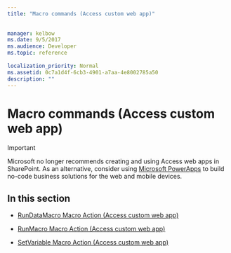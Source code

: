 ```yaml
---
title: "Macro commands (Access custom web app)"
 
 
manager: kelbow
ms.date: 9/5/2017
ms.audience: Developer
ms.topic: reference
  
localization_priority: Normal
ms.assetid: 0c7a1d4f-6cb3-4901-a7aa-4e8002785a50
description: ""
---
```


# Macro commands (Access custom web app)

> [!IMPORTANT]
> Microsoft no longer recommends creating and using Access web apps in SharePoint. As an alternative, consider using [Microsoft PowerApps](https://powerapps.microsoft.com/en-us/) to build no-code business solutions for the web and mobile devices. 
  
## In this section

- [RunDataMacro Macro Action (Access custom web app)](rundatamacro-macro-action-access-custom-web-app.md)
    
- [RunMacro Macro Action (Access custom web app)](runmacro-macro-action-access-custom-web-app.md)
    
- [SetVariable Macro Action (Access custom web app)](setvariable-macro-action-access-custom-web-app.md)
    

